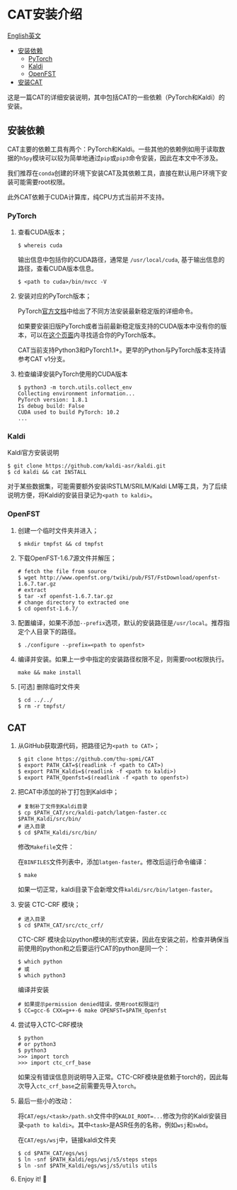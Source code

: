 # CAT安装介绍

[English英文](install.md)

* [安装依赖](#dependencies)
  * [PyTorch](#pytorch)
  * [Kaldi](#kaldi)
  * [OpenFST](#openfst)
* [安装CAT](#cat)

这是一篇CAT的详细安装说明，其中包括CAT的一些依赖（PyTorch和Kaldi）的安装。

## 安装依赖<a id="dependencies"></a>

CAT主要的依赖工具有两个：PyTorch和Kaldi。一些其他的依赖例如用于读取数据的`h5py`模块可以较为简单地通过`pip`或`pip3`命令安装，因此在本文中不涉及。

我们推荐在`conda`创建的环境下安装CAT及其依赖工具，直接在默认用户环境下安装可能需要root权限。

此外CAT依赖于CUDA计算库，纯CPU方式当前并不支持。

### PyTorch <a id="pytorch"></a>

1. 查看CUDA版本；

   ```shell
   $ whereis cuda
   ```

   输出信息中包括你的CUDA路径，通常是 `/usr/local/cuda`, 基于输出信息的路径，查看CUDA版本信息。

   ```shell
   $ <path to cuda>/bin/nvcc -V
   ```

2. 安装对应的PyTorch版本；

   PyTorch[官方文档](https://pytorch.org/get-started/locally/)中给出了不同方法安装最新稳定版的详细命令。

   如果要安装旧版PyTorch或者当前最新稳定版支持的CUDA版本中没有你的版本，可以在[这个页面](https://pytorch.org/get-started/previous-versions/)内寻找适合你的PyTorch版本。

   CAT当前支持Python3和PyTorch1.1+。更早的Python与PyTorch版本支持请参考CAT v1分支。
   
3. 检查编译安装PyTorch使用的CUDA版本

   ```
   $ python3 -m torch.utils.collect_env
   Collecting environment information...
   PyTorch version: 1.8.1
   Is debug build: False
   CUDA used to build PyTorch: 10.2
   ...
   ```

   

### Kaldi<a id="kaldi"></a>

Kaldi官方安装说明

```shell
$ git clone https://github.com/kaldi-asr/kaldi.git
$ cd kaldi && cat INSTALL
```

对于某些数据集，可能需要额外安装IRSTLM/SRILM/Kaldi LM等工具，为了后续说明方便，将Kaldi的安装目录记为`<path to kaldi>`。

### OpenFST<a id="openfst"></a>

1. 创建一个临时文件夹并进入；

   ```shell
   $ mkdir tmpfst && cd tmpfst
   ```

2. 下载OpenFST-1.6.7源文件并解压；

   ```shell
   # fetch the file from source
   $ wget http://www.openfst.org/twiki/pub/FST/FstDownload/openfst-1.6.7.tar.gz
   # extract
   $ tar -xf openfst-1.6.7.tar.gz
   # change directory to extracted one
   $ cd openfst-1.6.7/
   ```

3. 配置编译，如果不添加`--prefix`选项，默认的安装路径是`/usr/local`。推荐指定个人目录下的路径。

   ```shell
   $ ./configure --prefix=<path to openfst>
   ```

4. 编译并安装。如果上一步中指定的安装路径权限不足，则需要root权限执行。

   ```shell
   make && make install
   ```

5. [可选] 删除临时文件夹

   ```shell
   $ cd ../../
   $ rm -r tmpfst/
   ```

## CAT<a id="cat"></a>

1. 从GitHub获取源代码，把路径记为`<path to CAT>`；

   ```shell
   $ git clone https://github.com/thu-spmi/CAT
   $ export PATH_CAT=$(readlink -f <path to CAT>)
   $ export PATH_Kaldi=$(readlink -f <path to kaldi>)
   $ export PATH_Openfst=$(readlink -f <path to openfst>)
   ```

2. 把CAT中添加的补丁打包到Kaldi中；

   ```shell
   # 复制补丁文件到Kaldi目录
   $ cp $PATH_CAT/src/kaldi-patch/latgen-faster.cc $PATH_Kaldi/src/bin/
   # 进入目录
   $ cd $PATH_Kaldi/src/bin/
   ```

   修改`Makefile`文件：

   在`BINFILES`文件列表中，添加`latgen-faster`。修改后运行命令编译：

   ```shell
   $ make
   ```

   如果一切正常，kaldi目录下会新增文件`kaldi/src/bin/latgen-faster`。

3. 安装 CTC-CRF 模块；

   ```shell
   # 进入目录
   $ cd $PATH_CAT/src/ctc_crf/
   ```

   CTC-CRF 模块会以python模块的形式安装，因此在安装之前，检查并确保当前使用的python和之后要运行CAT的python是同一个：

   ```shell
   $ which python
   # 或
   $ which python3
   ```
   
   编译并安装
   
   ```shell
   # 如果提示permission denied错误，使用root权限运行
   $ CC=gcc-6 CXX=g++-6 make OPENFST=$PATH_Openfst
   ```
   
4. 尝试导入CTC-CRF模块

   ```shell
   $ python
   # or python3
   $ python3
   >>> import torch
   >>> import ctc_crf_base
   ```

   如果没有错误信息则说明导入正常。CTC-CRF模块是依赖于torch的，因此每次导入`ctc_crf_base`之前需要先导入`torch`。

5. 最后一些小的改动：

   将`CAT/egs/<task>/path.sh`文件中的`KALDI_ROOT=...`修改为你的Kaldi安装目录`<path to kaldi>`。其中`<task>`是ASR任务的名称，例如`wsj`和`swbd`。

   在`CAT/egs/wsj`中，链接kaldi文件夹

   ```shell
   $ cd $PATH_CAT/egs/wsj
   $ ln -snf $PATH_Kaldi/egs/wsj/s5/steps steps
   $ ln -snf $PATH_Kaldi/egs/wsj/s5/utils utils
   ```

6. Enjoy it! :rocket:
